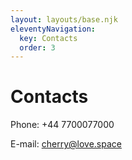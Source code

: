 ```yaml
---
layout: layouts/base.njk
eleventyNavigation:
  key: Contacts
  order: 3
---
```

# Contacts

Phone: +44 7700077000

E-mail: cherry@love.space

